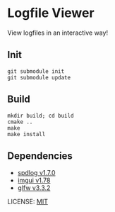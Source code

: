 Logfile Viewer
==============

View logfiles in an interactive way!

## Init
```
git submodule init
git submodule update
```

## Build
```
mkdir build; cd build
cmake ..
make
make install
```

## Dependencies

- [spdlog v1.7.0](https://github.com/gabime/spdlog/releases/tag/v1.7.0)
- [imgui v1.78](https://github.com/ocornut/imgui/releases/tag/v1.78)
- [glfw v3.3.2](https://github.com/glfw/glfw/releases/tag/3.3.2)

LICENSE: [MIT](https://opensource.org/licenses/MIT)
